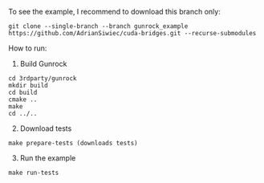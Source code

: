To see the example, I recommend to download this branch only:

```
git clone --single-branch --branch gunrock_example https://github.com/AdrianSiwiec/cuda-bridges.git --recurse-submodules
```

How to run:

1. Build Gunrock
  ```
  cd 3rdparty/gunrock
  mkdir build
  cd build
  cmake ..
  make
  cd ../..
  ```

2. Download tests
```
make prepare-tests (downloads tests)
```

3. Run the example
```
make run-tests
```
